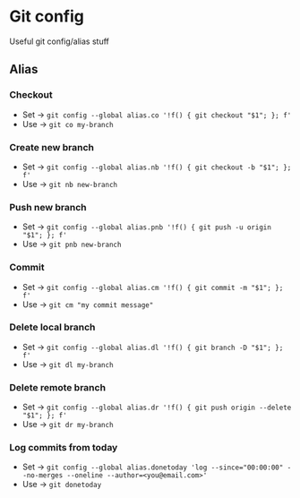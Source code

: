 # Git config
Useful git config/alias stuff

## Alias
### Checkout
* Set -> `git config --global alias.co '!f() { git checkout "$1"; }; f'`
* Use -> `git co my-branch`

### Create new branch
* Set -> `git config --global alias.nb '!f() { git checkout -b "$1"; }; f'`
* Use -> `git nb new-branch`

### Push new branch
* Set -> `git config --global alias.pnb '!f() { git push -u origin "$1"; }; f'`
* Use -> `git pnb new-branch`

### Commit
* Set -> `git config --global alias.cm '!f() { git commit -m "$1"; }; f'`
* Use -> `git cm "my commit message"`

### Delete local branch
* Set -> `git config --global alias.dl '!f() { git branch -D "$1"; }; f'`
* Use -> `git dl my-branch`

### Delete remote branch
* Set -> `git config --global alias.dr '!f() { git push origin --delete "$1"; }; f'`
* Use -> `git dr my-branch`

### Log commits from today
* Set -> `git config --global alias.donetoday 'log --since="00:00:00" --no-merges --oneline --author=<you@email.com>'`
* Use -> `git donetoday`
